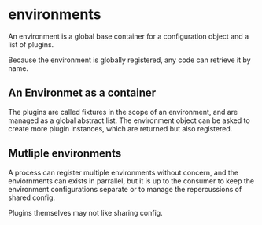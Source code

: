# environments

An environment is a global base container for a configuration object and a list
of plugins.

Because the environment is globally registered, any code can retrieve it by name.

## An Environmet as a container

The plugins are called fixtures in the scope of an environment, and are managed
as a global abstract list. The environment object can be asked to create more
plugin instances, which are returned but also registered.

## Mutliple environments

A process can register multiple environments without concern, and the enviornments
can exists in parrallel, but it is up to the consumer to keep the environment
configurations separate or to manage the repercussions of shared config.

Plugins themselves may not like sharing config.
